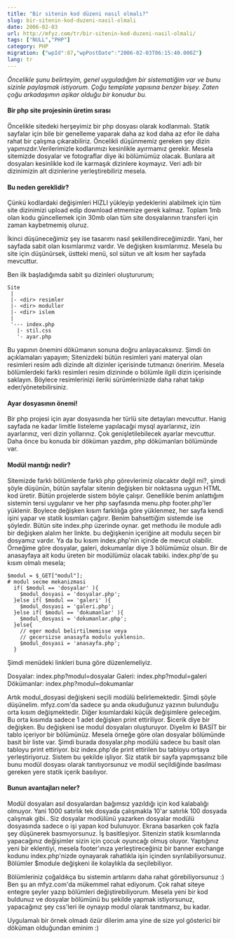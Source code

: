 ```yaml
---
title: "Bir sitenin kod düzeni nasıl olmalı?"
slug: bir-sitenin-kod-duzeni-nasil-olmali
date: 2006-02-03
url: http://mfyz.com/tr/bir-sitenin-kod-duzeni-nasil-olmali/
tags: ["NULL","PHP"]
category: PHP
migration: {"wpId":87,"wpPostDate":"2006-02-03T06:15:40.000Z"}
lang: tr
---
```


_Öncelikle şunu belirteyim, genel uyguladığım bir sistematiğim var ve bunu sizinle paylaşmak istiyorum. Çoğu template yapısına benzer bişey. Zaten çoğu arkadaşımın aşikar olduğu bir konudur bu._

#### Bir php site projesinin üretim sırası

Öncelikle sitedeki herşeyimiz bir php dosyası olarak kodlanmalı. Statik sayfalar için bile bir genelleme yaparak daha az kod daha az efor ile daha rahat bir çalışma çıkarabiliriz. Öncelikli düşünmemiz gereken şey dizin yapımızdır.Verilerimizle kodlarımızı kesinlikle ayırmamız gerekir. Mesela sitemizde dosyalar ve fotograflar diye iki bölümümüz olacak. Bunlara ait dosyaları kesinlikle kod ile karmaşık dizinlere koymayız. Veri adlı bir dizinimizin alt dizinlerine yerleştirebiliriz mesela.

#### Bu neden gereklidir?

Çünkü kodlardaki değişimleri HIZLI yükleyip yedeklerini alabilmek için tüm site dizinimizi upload edip download etmemize gerek kalmaz. Toplam 1mb olan kodu güncellemek için 30mb olan tüm site dosyalarının transferi için zaman kaybetmemiş oluruz.

İkinci düşüneceğimiz şey ise tasarımı nasıl şekillendireceğimizdir. Yani, her sayfada sabit olan kısımlarımız vardır. Ve değişken kısımlarımız. Mesela bu site için düşünürsek, üstteki menü, sol sütun ve alt kısım her sayfada mevcuttur.

Ben ilk başladığımda sabit şu dizinleri oluştururum;
```
Site
 |
 |- <dir> resimler
 |- <dir> moduller
 |- <dir> islem
 |
 '--- index.php
   |- stil.css
   '- ayar.php

```
Bu yapının önemini dökümanın sonuna doğru anlayacaksınız. Şimdi ön açıklamaları yapayım; Sitenizdeki bütün resimleri yani materyal olan resimleri resim adlı dizinde alt dizinler içerisinde tutmanızı öneririm. Mesela bölümlerdeki farklı resimleri resim dizininde o bölümle ilgili dizin içerisinde saklayın. Böylece resimlerinizi ileriki sürümlerinizde daha rahat takip eder/yönetebilirsiniz.

#### Ayar dosyasının önemi!

Bir php projesi için ayar dosyasında her türlü site detayları mevcuttur. Hanig sayfada ne kadar limitle listeleme yapılacağıi mysql ayarlarınız, izin ayarlarınız, veri dizin yollarınız. Çok genişletilebilecek ayarlar mevcuttur. Daha önce bu konuda bir döküman yazdım, php dökümanları bölümünde var.

#### Modül mantığı nedir?

Sitemizde farklı bölümlerde farklı php görevlerimiz olacaktır değil mi?, şimdi şöyle düşünün, bütün sayfalar sitenin değişken bir noktasına uygun HTML kod üretir. Bütün projelerde sistem böyle çalışır. Genellikle benim anlattığım sistemin tersi uygulanır ve her php sayfasında menu.php footer.php'ler yüklenir. Boylece değişken kısım farklılığa göre yüklenmez, her sayfa kendi işini yapar ve statik kısımları çağırır. Benim bahsettiğim sistemde ise şöyledir. Bütün site index.php üzerinde oynar. get methodu ile module adlı bir değişken alalım her linkte. bu değişkenin içeriğine ait modulu seçen bir dosyamız vardır. Ya da bu kısım index.php'nin içinde de mevcut olabilir. Örneğime göre dosyalar, galeri, dokumanlar diye 3 bölümümüz olsun. Bir de anasayfaya ait kodu üreten bir modülümüz olacak tabiki. index.php'de şu kısım olmalı mesela;
```
$modul = $_GET["modul"];
# modul secme mekanizmasi
  if( $modul == 'dosyalar' ){
    $modul_dosyasi = 'dosyalar.php';
  }else if( $modul == 'galeri' ){
    $modul_dosyasi = 'galeri.php';
  }else if( $modul == 'dokumanlar' ){
    $modul_dosyasi = 'dokumanlar.php';
  }else{
    // eger modul belirtilmemisse veya
    // gecersizse anasayfa modulu yuklensin.
    $modul_dosyasi = 'anasayfa.php';
  }

```
Şimdi menüdeki linkleri buna göre düzenlemeliyiz.

Dosyalar: index.php?modul=dosyalar Galeri: index.php?modul=galeri Dökümanlar: index.php?modul=dokumanlar

Artık modul_dosyasi değişkeni seçili modülü belirlemektedir. Şimdi şöyle düşünelim. mfyz.com'da sadece şu anda okuduğunuz yazının bulunduğu orta kısım değişmektedir. Diğer kısımlardaki küçük değişimlere geleceğim. Bu orta kısımda sadece 1 adet değişken print ettiriliyor. $icerik diye bir değişken. Bu değişkeni ise modul dosyaları oluşturuyor. Diyelim ki BASİT bir tablo içeriyor bir bölümünüz. Mesela örneğe göre olan dosyalar bölümünde basit bir liste var. Şimdi burada dosyalar.php modülü sadece bu basit olan tabloyu print ettiriyor. biz index.php'de print ettirilen bu tabloyu ortaya yerleştiriyoruz. Sistem bu şekilde işliyor. Siz statik bir sayfa yapmışsanız bile bunu modül dosyası olarak tanıtıyorsunuz ve modül seçildiğinde basılması gereken yere statik içerik basılıyor.

#### Bunun avantajları neler?

Modül dosyaları asıl dosyalardan bağımsız yazıldığı için kod kalabalığı olmuyor. Yani 1000 satırlık tek dosyada çalışmakla 10'ar satırlık 100 dosyada çalışmak gibi.. Siz dosyalar modülünü yazarken dosyalar modülü dosyasında sadece o işi yapan kod bulunuyor. Ekrana basarken çok fazla şey düşünerek basmıyorsunuz. İş basitleşiyor. Sitenizin statik kısımlarında yapacağınız değişimler sizin için çocuk oyuncağı olmuş oluyor. Yaptığınız yeni bir eklentiyi, mesela footer'ınıza yerleştireceğiniz bir banner exchange kodunu index.php'nizde oynayarak rahatlıkla işin içinden sıyrılabiliyorsunuz. Bölümler $module değişkeni ile kolaylıkla da seçilebiliyor.

Bölümleriniz çoğaldıkça bu sistemin artılarını daha rahat görebiliyorsunuz :) Ben şu an mfyz.com'da mükemmel rahat ediyorum. Çok rahat siteye entegre şeyler yazıp bölümleri değiştirebiliyorum. Mesela yeni bir kod buldunuz ve dosyalar bölümünü bu şekilde yapmak istiyorsunuz, yapacağınız şey css'leri ile oynayıp modul olarak tanıtmanız, bu kadar.

Uygulamalı bir örnek olmadı özür dilerim ama yine de size yol gösterici bir döküman olduğundan eminim :)